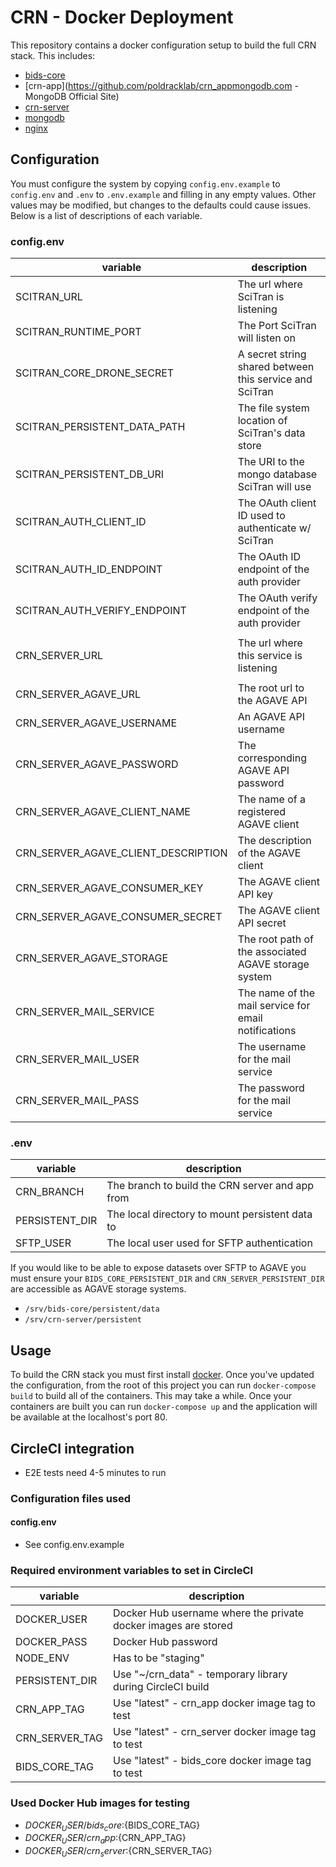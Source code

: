 # CRN - Docker Deployment

This repository contains a docker configuration setup to build the full CRN stack. This includes:
- [bids-core](https://github.com/poldracklab/bids-core)
- [crn-app](https://github.com/poldracklab/crn_appmongodb.com - MongoDB Official Site‎)
- [crn-server](https://github.com/poldracklab/crn_server)
- [mongodb](https://www.mongodb.com/)
- [nginx](https://nginx.org/)

## Configuration

You must configure the system by copying `config.env.example` to `config.env` and `.env` to `.env.example` and filling in any empty values. Other values may be modified, but changes to the defaults could cause issues. Below is a list of descriptions of each variable.

### config.env

| variable                            | description                                             |
|-------------------------------------|---------------------------------------------------------|
| SCITRAN_URL                         | The url where SciTran is listening                      |
| SCITRAN_RUNTIME_PORT                | The Port SciTran will listen on                         |
| SCITRAN_CORE_DRONE_SECRET           | A secret string shared between this service and SciTran |
| SCITRAN_PERSISTENT_DATA_PATH        | The file system location of SciTran's data store        |
| SCITRAN_PERSISTENT_DB_URI           | The URI to the mongo database SciTran will use          |
| SCITRAN_AUTH_CLIENT_ID              | The OAuth client ID used to authenticate w/ SciTran     |
| SCITRAN_AUTH_ID_ENDPOINT            | The OAuth ID endpoint of the auth provider              |
| SCITRAN_AUTH_VERIFY_ENDPOINT        | The OAuth verify endpoint of the auth provider          |
|                                     |                                                         |
| CRN_SERVER_URL                      | The url where this service is listening                 |
|                                     |                                                         |
| CRN_SERVER_AGAVE_URL                | The root url to the AGAVE API                           |
| CRN_SERVER_AGAVE_USERNAME           | An AGAVE API username                                   |
| CRN_SERVER_AGAVE_PASSWORD           | The corresponding AGAVE API password                    |
| CRN_SERVER_AGAVE_CLIENT_NAME        | The name of a registered AGAVE client                   |
| CRN_SERVER_AGAVE_CLIENT_DESCRIPTION | The description of the AGAVE client                     |
| CRN_SERVER_AGAVE_CONSUMER_KEY       | The AGAVE client API key                                |
| CRN_SERVER_AGAVE_CONSUMER_SECRET    | The AGAVE client API secret                             |
| CRN_SERVER_AGAVE_STORAGE            | The root path of the associated AGAVE storage system    |
| CRN_SERVER_MAIL_SERVICE             | The name of the mail service for email notifications    |
| CRN_SERVER_MAIL_USER                | The username for the mail service                       |
| CRN_SERVER_MAIL_PASS                | The password for the mail service                       |

### .env

| variable                            | description                                             |
|-------------------------------------|---------------------------------------------------------|
| CRN_BRANCH                          | The branch to build the CRN server and app from         |
| PERSISTENT_DIR                      | The local directory to mount persistent data to         |
| SFTP_USER                           | The local user used for SFTP authentication             |


If you would like to be able to expose datasets over SFTP to AGAVE you must ensure your `BIDS_CORE_PERSISTENT_DIR` and `CRN_SERVER_PERSISTENT_DIR` are accessible as AGAVE storage systems.
- `/srv/bids-core/persistent/data`
- `/srv/crn-server/persistent`

## Usage

To build the CRN stack you must first install [docker](https://www.docker.com/). Once you've updated the configuration, from the root of this project you can run `docker-compose build` to build all of the containers. This may take a while. Once your containers are built you can run `docker-compose up` and the application will be available at the localhost's port 80.

## CircleCI integration
- E2E tests need 4-5 minutes to run

### Configuration files used

#### config.env
- See config.env.example

### Required environment variables to set in CircleCI
| variable                            | description                                                            |
|-------------------------------------|------------------------------------------------------------------------|
| DOCKER_USER                         | Docker Hub username where the private docker images are stored         |
| DOCKER_PASS                         | Docker Hub password                                                    |
| NODE_ENV                            | Has to be "staging"                                                    |
| PERSISTENT_DIR                      | Use "~/crn_data" - temporary library during CircleCI build             |
| CRN_APP_TAG                         | Use "latest" - crn_app docker image tag to test                                       |
| CRN_SERVER_TAG                      | Use "latest" - crn_server docker image tag to test                                    |
| BIDS_CORE_TAG                       | Use "latest" - bids_core docker image tag to test                                    |

### Used Docker Hub images for testing
- ${DOCKER_USER}/bids_core:${BIDS_CORE_TAG}
- ${DOCKER_USER}/crn_app:${CRN_APP_TAG}
- ${DOCKER_USER}/crn_server:${CRN_SERVER_TAG}
